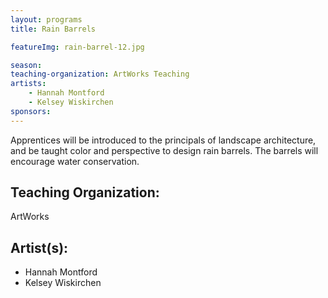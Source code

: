 ```yaml
---
layout: programs
title: Rain Barrels

featureImg: rain-barrel-12.jpg

season:
teaching-organization: ArtWorks Teaching
artists:
    - Hannah Montford
    - Kelsey Wiskirchen
sponsors:
---
```


Apprentices will be introduced to the principals of landscape architecture, and be taught color and perspective to design rain barrels.  The barrels will encourage water conservation.


## Teaching Organization:
ArtWorks

## Artist(s):
- Hannah Montford
- Kelsey Wiskirchen

